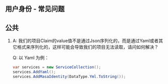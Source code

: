 ## 用户身份 - 常见问题

## 公共

1. A: 我们的项目Claim的value值不是通过Json序列化的，而是通过Yaml或者其它格式来序列化的，这样可能会导致我们的项目无法读取，请问如何解决？

   Q: 以 Yaml 为例：

   ```csharp Program.cs
   var services = new ServiceCollection();
   services.AddYaml();
   services.AddMasaIdentity(DataType.Yml.ToString());
   ```